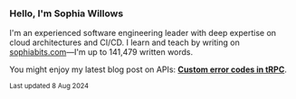 ### Hello, I'm Sophia Willows

I'm an experienced software engineering leader with deep expertise on cloud architectures and CI/CD. I learn and teach by writing on [sophiabits.com](https://sophiabits.com/blog)—I'm up to 141,479 written words.

You might enjoy my latest blog post on APIs: **[Custom error codes in tRPC](https://sophiabits.com/blog/custom-error-codes-in-trpc)**.

<sub>Last updated 8 Aug 2024</sub>
